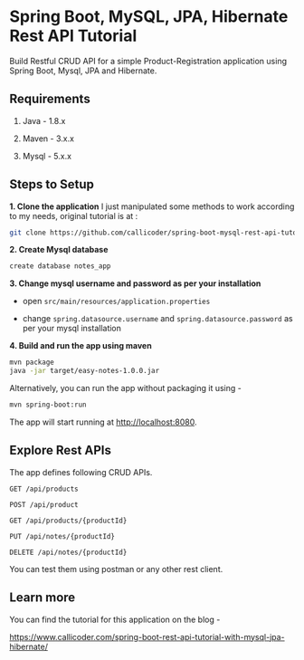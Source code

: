 # Spring Boot, MySQL, JPA, Hibernate Rest API Tutorial

Build Restful CRUD API for a simple Product-Registration application using Spring Boot, Mysql, JPA and Hibernate.

## Requirements

1. Java - 1.8.x

2. Maven - 3.x.x

3. Mysql - 5.x.x

## Steps to Setup

**1. Clone the application**
I just manipulated some methods to work according to my needs, original tutorial is at : 

```bash
git clone https://github.com/callicoder/spring-boot-mysql-rest-api-tutorial.git
```

**2. Create Mysql database**
```bash
create database notes_app
```

**3. Change mysql username and password as per your installation**

+ open `src/main/resources/application.properties`

+ change `spring.datasource.username` and `spring.datasource.password` as per your mysql installation

**4. Build and run the app using maven**

```bash
mvn package
java -jar target/easy-notes-1.0.0.jar
```

Alternatively, you can run the app without packaging it using -

```bash
mvn spring-boot:run
```

The app will start running at <http://localhost:8080>.

## Explore Rest APIs

The app defines following CRUD APIs.

    GET /api/products
    
    POST /api/product
    
    GET /api/products/{productId}
    
    PUT /api/notes/{productId}
    
    DELETE /api/notes/{productId}

You can test them using postman or any other rest client.

## Learn more

You can find the tutorial for this application on the blog -

<https://www.callicoder.com/spring-boot-rest-api-tutorial-with-mysql-jpa-hibernate/>
